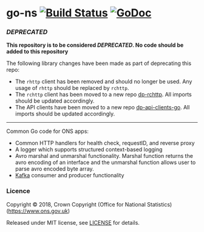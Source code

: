 go-ns [![Build Status](https://travis-ci.org/ONSdigital/go-ns.svg?branch=master)](https://travis-ci.org/ONSdigital/go-ns) [![GoDoc](https://godoc.org/github.com/ONSdigital/go-ns?status.svg)](https://godoc.org/github.com/ONSdigital/go-ns)
=====

### **_DEPRECATED_**

**This repository is to be considered _DEPRECATED_. No code should be added to this repository**

The following library changes have been made as part of deprecating this repo:

* The `rhttp` client has been removed and should no longer be used.  Any usage of `rhttp` should be replaced by `rchttp`.
* The `rchttp` client has been moved to a new repo [dp-rchttp](https://github.com/ONSdigital/dp-rchttp).  All imports should be updated accordingly.
* The API clients have been moved to a new repo [dp-api-clients-go](https://github.com/ONSdigital/dp-api-clients-go/).  All imports should be updated accordingly.

---

Common Go code for ONS apps:

* Common HTTP handlers for health check, requestID, and reverse proxy
* A logger which supports structured context-based logging
* Avro marshal and unmarshal functionality. Marshal function returns the avro encoding of an interface and the unmarshal function allows user to parse avro encoded byte array.
* [Kafka](./kafka/README.md) consumer and producer functionality

### Licence

Copyright ©‎ 2018, Crown Copyright (Office for National Statistics) (https://www.ons.gov.uk)

Released under MIT license, see [LICENSE](LICENSE.md) for details.
